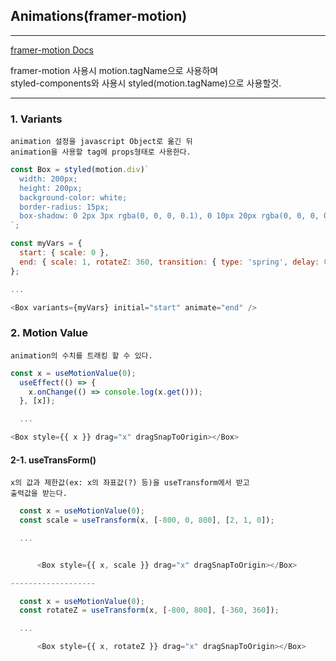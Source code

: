 ## Animations(framer-motion)

---

[framer-motion Docs](https://www.framer.com/docs/)

framer-motion 사용시 motion.tagName으로 사용하며  
styled-components와 사용시 styled(motion.tagName)으로 사용할것.

---

### 1. Variants

    animation 설정을 javascript Object로 옮긴 뒤
    animation을 사용할 tag에 props형태로 사용한다.

```javascript
const Box = styled(motion.div)`
  width: 200px;
  height: 200px;
  background-color: white;
  border-radius: 15px;
  box-shadow: 0 2px 3px rgba(0, 0, 0, 0.1), 0 10px 20px rgba(0, 0, 0, 0.06);
`;

const myVars = {
  start: { scale: 0 },
  end: { scale: 1, rotateZ: 360, transition: { type: 'spring', delay: 0.5 } },
};

...

<Box variants={myVars} initial="start" animate="end" />
```

### 2. Motion Value

    animation의 수치를 트래킹 할 수 있다.

```javascript
const x = useMotionValue(0);
  useEffect(() => {
    x.onChange(() => console.log(x.get()));
  }, [x]);

  ...

<Box style={{ x }} drag="x" dragSnapToOrigin></Box>

```

#### 2-1. useTransForm()

    x의 값과 제한값(ex: x의 좌표값(?) 등)을 useTransform에서 받고
    출력값을 받는다.

```javascript
  const x = useMotionValue(0);
  const scale = useTransform(x, [-800, 0, 800], [2, 1, 0]);

  ...


      <Box style={{ x, scale }} drag="x" dragSnapToOrigin></Box>

-------------------

  const x = useMotionValue(0);
  const rotateZ = useTransform(x, [-800, 800], [-360, 360]);

  ...

      <Box style={{ x, rotateZ }} drag="x" dragSnapToOrigin></Box>


```
